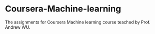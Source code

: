# Coursera-Machine-learning
The assignments for Coursera Machine learning course teached by Prof. Andrew WU.
